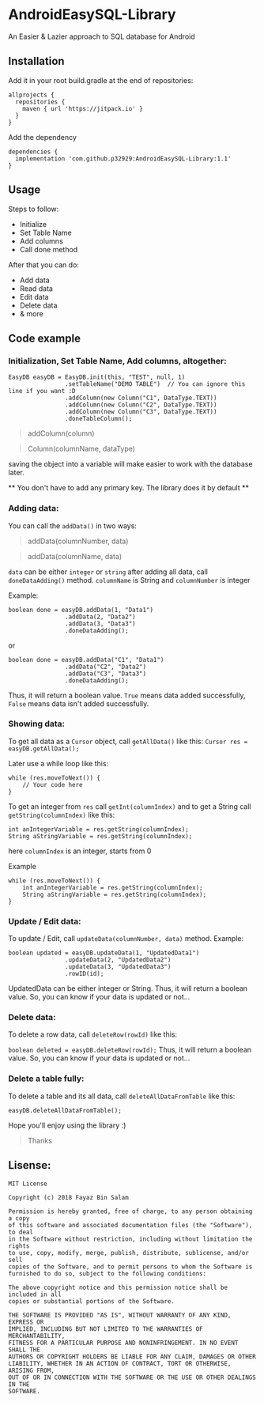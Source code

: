 # AndroidEasySQL-Library
An Easier &amp; Lazier approach to SQL database for Android

## Installation
Add it in your root build.gradle at the end of repositories:
```
allprojects {
  repositories {
    maven { url 'https://jitpack.io' }
  }
}
```

Add the dependency
```
dependencies {
  implementation 'com.github.p32929:AndroidEasySQL-Library:1.1'
}
```

## Usage
Steps to follow:
* Initialize
* Set Table Name
* Add columns
* Call done method

After that you can do:
* Add data
* Read data
* Edit data
* Delete data
* & more

## Code example
### Initialization, Set Table Name, Add columns, altogether:
```
EasyDB easyDB = EasyDB.init(this, "TEST", null, 1)
                .setTableName("DEMO TABLE")  // You can ignore this line if you want :D
                .addColumn(new Column("C1", DataType.TEXT))
                .addColumn(new Column("C2", DataType.TEXT))
                .addColumn(new Column("C3", DataType.TEXT))
                .doneTableColumn();
```
> addColumn(column)

> Column(columnName, dataType)

saving the object into a variable will make easier to work with the database later.

** You don't have to add any primary key. The library does it by default **

### Adding data:
You can call the ```addData()``` in two ways:

> addData(columnNumber, data)

> addData(columnName, data)

```data``` can be either ```integer``` or ```string```
after adding all data, call ```doneDataAdding()``` method.
```columnName``` is String and ```columnNumber``` is integer

Example:
```
boolean done = easyDB.addData(1, "Data1")
                .addData(2, "Data2")
                .addData(3, "Data3")
                .doneDataAdding();
```

or

```
boolean done = easyDB.addData("C1", "Data1")
                .addData("C2", "Data2")
                .addData("C3", "Data3")
                .doneDataAdding();
```

Thus, it will return a boolean value.
```True``` means data added successfully,
```False``` means data isn't added successfully.

### Showing data:
To get all data as a ```Cursor``` object, call ```getAllData()``` like this:
```Cursor res = easyDB.getAllData();```

Later use a while loop like this:
```
while (res.moveToNext()) {
	// Your code here
}
```

To get an integer from ```res``` call ```getInt(columnIndex)``` and to get a String call ```getString(columnIndex)``` like this:
```
int anIntegerVariable = res.getString(columnIndex);
String aStringVariable = res.getString(columnIndex);
```

here ```columnIndex``` is an integer, starts from 0

Example
```
while (res.moveToNext()) {
	int anIntegerVariable = res.getString(columnIndex);
    String aStringVariable = res.getString(columnIndex);
}
```

### Update / Edit data:
To update / Edit, call ```updateData(columnNumber, data)``` method.
Example:
```
boolean updated = easyDB.updateData(1, "UpdatedData1")
                .updateData(2, "UpdatedData2")
                .updateData(3, "UpdatedData3")
                .rowID(id);
```

UpdatedData can be either integer or String.
Thus, it will return a boolean value. So, you can know if your data is updated or not...

### Delete data:
To delete a row data, call ```deleteRow(rowId)``` like this:

```boolean deleted = easyDB.deleteRow(rowId);```
Thus, it will return a boolean value. So, you can know if your data is updated or not...

### Delete a table fully:
To delete a table and its all data, call ```deleteAllDataFromTable``` like this:

```easyDB.deleteAllDataFromTable();```

Hope you'll enjoy using the library :)

> Thanks

## Lisense:
```
MIT License

Copyright (c) 2018 Fayaz Bin Salam

Permission is hereby granted, free of charge, to any person obtaining a copy
of this software and associated documentation files (the "Software"), to deal
in the Software without restriction, including without limitation the rights
to use, copy, modify, merge, publish, distribute, sublicense, and/or sell
copies of the Software, and to permit persons to whom the Software is
furnished to do so, subject to the following conditions:

The above copyright notice and this permission notice shall be included in all
copies or substantial portions of the Software.

THE SOFTWARE IS PROVIDED "AS IS", WITHOUT WARRANTY OF ANY KIND, EXPRESS OR
IMPLIED, INCLUDING BUT NOT LIMITED TO THE WARRANTIES OF MERCHANTABILITY,
FITNESS FOR A PARTICULAR PURPOSE AND NONINFRINGEMENT. IN NO EVENT SHALL THE
AUTHORS OR COPYRIGHT HOLDERS BE LIABLE FOR ANY CLAIM, DAMAGES OR OTHER
LIABILITY, WHETHER IN AN ACTION OF CONTRACT, TORT OR OTHERWISE, ARISING FROM,
OUT OF OR IN CONNECTION WITH THE SOFTWARE OR THE USE OR OTHER DEALINGS IN THE
SOFTWARE.
```